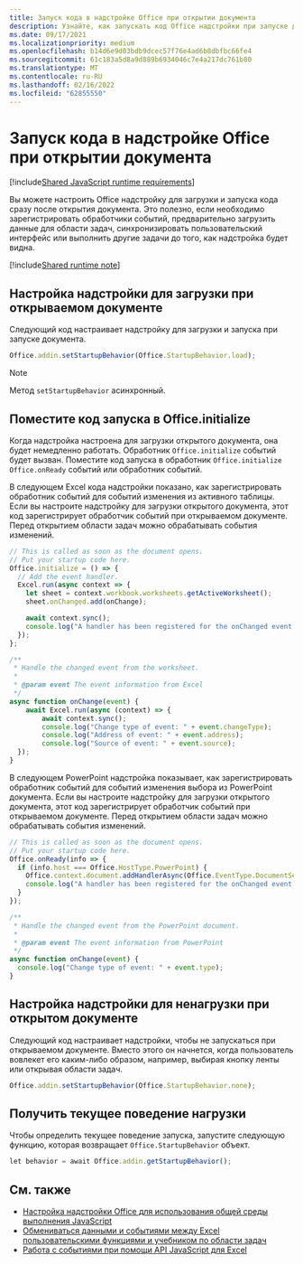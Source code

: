 ```yaml
---
title: Запуск кода в надстройке Office при открытии документа
description: Узнайте, как запускать код Office надстройки при запуске документа.
ms.date: 09/17/2021
ms.localizationpriority: medium
ms.openlocfilehash: b14d6e9d03bdb9dcec57f76e4ad6b8dbfbc66fe4
ms.sourcegitcommit: 61c183a5d8a9d889b6934046c7e4a217dc761b80
ms.translationtype: MT
ms.contentlocale: ru-RU
ms.lasthandoff: 02/16/2022
ms.locfileid: "62855550"
---
```

# <a name="run-code-in-your-office-add-in-when-the-document-opens"></a>Запуск кода в надстройке Office при открытии документа

[!include[Shared JavaScript runtime requirements](../includes/shared-runtime-requirements-note.md)]

Вы можете настроить Office надстройку для загрузки и запуска кода сразу после открытия документа. Это полезно, если необходимо зарегистрировать обработчики событий, предварительно загрузить данные для области задач, синхронизировать пользовательский интерфейс или выполнить другие задачи до того, как надстройка будет видна.

[!include[Shared runtime note](../includes/note-requires-shared-runtime.md)]

## <a name="configure-your-add-in-to-load-when-the-document-opens"></a>Настройка надстройки для загрузки при открываемом документе

Следующий код настраивает надстройку для загрузки и запуска при запуске документа.

```JavaScript
Office.addin.setStartupBehavior(Office.StartupBehavior.load);
```

> [!NOTE]
> Метод `setStartupBehavior` асинхронный.

## <a name="place-startup-code-in-officeinitialize"></a>Поместите код запуска в Office.initialize

Когда надстройка настроена для загрузки открытого документа, она будет немедленно работать. Обработник `Office.initialize` событий будет вызван. Поместите код запуска в обработник `Office.initialize` `Office.onReady` событий или обработник событий.

В следующем Excel кода надстройки показано, как зарегистрировать обработник событий для событий изменения из активного таблицы. Если вы настроите надстройку для загрузки открытого документа, этот код зарегистрирует обработчик событий при открываемом документе. Перед открытием области задач можно обрабатывать события изменений.

```JavaScript
// This is called as soon as the document opens.
// Put your startup code here.
Office.initialize = () => {
  // Add the event handler.
  Excel.run(async context => {
    let sheet = context.workbook.worksheets.getActiveWorksheet();
    sheet.onChanged.add(onChange);

    await context.sync();
    console.log("A handler has been registered for the onChanged event.");
  });
};

/**
 * Handle the changed event from the worksheet.
 *
 * @param event The event information from Excel
 */
async function onChange(event) {
    await Excel.run(async (context) => {    
        await context.sync();
        console.log("Change type of event: " + event.changeType);
        console.log("Address of event: " + event.address);
        console.log("Source of event: " + event.source);
  });
}
```

В следующем PowerPoint надстройка показывает, как зарегистрировать обработник событий для событий изменения выбора из PowerPoint документа. Если вы настроите надстройку для загрузки открытого документа, этот код зарегистрирует обработчик событий при открываемом документе. Перед открытием области задач можно обрабатывать события изменений.

```JavaScript
// This is called as soon as the document opens.
// Put your startup code here.
Office.onReady(info => {
  if (info.host === Office.HostType.PowerPoint) {
    Office.context.document.addHandlerAsync(Office.EventType.DocumentSelectionChanged, onChange);
    console.log("A handler has been registered for the onChanged event.");
  }
});

/**
 * Handle the changed event from the PowerPoint document.
 *
 * @param event The event information from PowerPoint
 */
async function onChange(event) {
  console.log("Change type of event: " + event.type);
}
```

## <a name="configure-your-add-in-for-no-load-behavior-on-document-open"></a>Настройка надстройки для ненагрузки при открытом документе

Следующий код настраивает надстройки, чтобы не запускаться при открываемом документе. Вместо этого он начнется, когда пользователь вовлекет его каким-либо образом, например, выбирая кнопку ленты или открывая области задач.

```JavaScript
Office.addin.setStartupBehavior(Office.StartupBehavior.none);
```

## <a name="get-the-current-load-behavior"></a>Получить текущее поведение нагрузки

Чтобы определить текущее поведение запуска, запустите следующую функцию, которая возвращает `Office.StartupBehavior` объект.

```JavaScript
let behavior = await Office.addin.getStartupBehavior();
```

## <a name="see-also"></a>См. также

- [Настройка надстройки Office для использования общей среды выполнения JavaScript](configure-your-add-in-to-use-a-shared-runtime.md)
- [Обмениваться данными и событиями между Excel пользовательскими функциями и учебником по области задач](../tutorials/share-data-and-events-between-custom-functions-and-the-task-pane-tutorial.md)
- [Работа с событиями при помощи API JavaScript для Excel](../excel/excel-add-ins-events.md)
